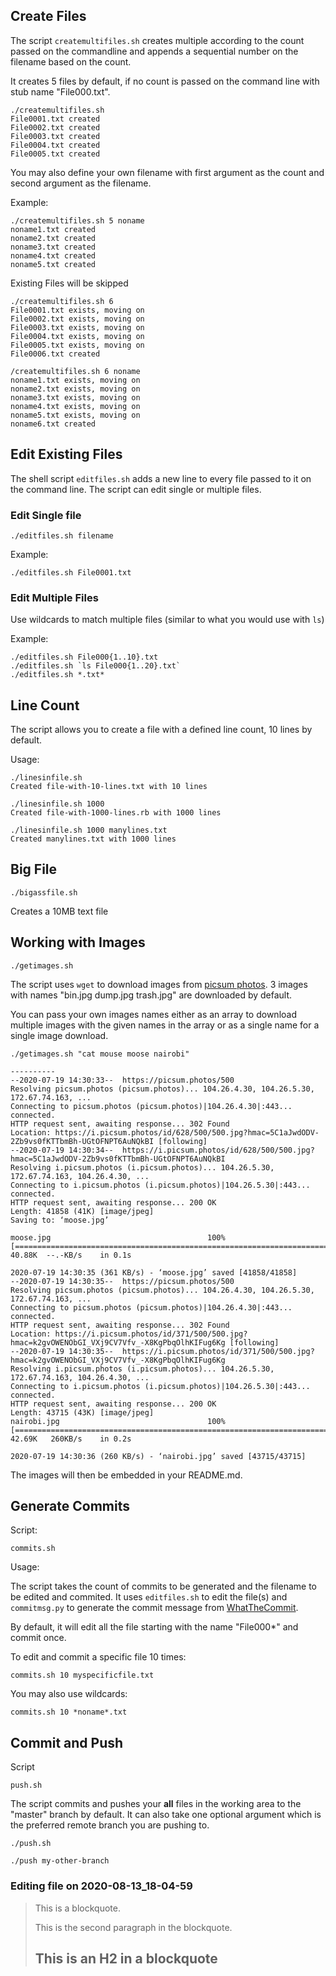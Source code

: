 ## Create Files
The script `createmultifiles.sh` creates multiple according to the count passed on the commandline and appends a sequential number on the filename based on the count.

It creates 5 files by default, if no count is passed on the command line with stub name "File000<seq number>.txt".

```
./createmultifiles.sh
File0001.txt created
File0002.txt created
File0003.txt created
File0004.txt created
File0005.txt created
```

You may also define your own filename with first argument as the count and second argument as the filename. 

Example:

```
./createmultifiles.sh 5 noname
noname1.txt created
noname2.txt created
noname3.txt created
noname4.txt created
noname5.txt created
```

Existing Files will be skipped

```
./createmultifiles.sh 6
File0001.txt exists, moving on
File0002.txt exists, moving on
File0003.txt exists, moving on
File0004.txt exists, moving on
File0005.txt exists, moving on
File0006.txt created

/createmultifiles.sh 6 noname
noname1.txt exists, moving on
noname2.txt exists, moving on
noname3.txt exists, moving on
noname4.txt exists, moving on
noname5.txt exists, moving on
noname6.txt created

```

## Edit Existing Files
The shell script `editfiles.sh` adds a new line to every file passed to it on the command line.
The script can edit single or multiple files.

### Edit Single file
`./editfiles.sh filename`

Example:

`./editfiles.sh File0001.txt`

### Edit Multiple Files
Use wildcards to match multiple files (similar to what you would use with `ls`)

Example:

```
./editfiles.sh File000{1..10}.txt
./editfiles.sh `ls File000{1..20}.txt` 
./editfiles.sh *.txt*
```

## Line Count
The script allows you to create a file with a defined line count, 10 lines by default.

Usage:

```
./linesinfile.sh
Created file-with-10-lines.txt with 10 lines
```

```
./linesinfile.sh 1000
Created file-with-1000-lines.rb with 1000 lines
```

```
./linesinfile.sh 1000 manylines.txt
Created manylines.txt with 1000 lines
```


## Big File

`./bigassfile.sh` 

Creates a 10MB text file


## Working with Images

`./getimages.sh`

The script uses `wget` to download images from [picsum photos](https://picsum.photos). 3 images with names "bin.jpg dump.jpg trash.jpg" are downloaded by default.

You can pass your own images names either as an array to download multiple images with the given names in the array or as a single name for a single image download.

```
./getimages.sh "cat mouse moose nairobi"

----------
--2020-07-19 14:30:33--  https://picsum.photos/500
Resolving picsum.photos (picsum.photos)... 104.26.4.30, 104.26.5.30, 172.67.74.163, ...
Connecting to picsum.photos (picsum.photos)|104.26.4.30|:443... connected.
HTTP request sent, awaiting response... 302 Found
Location: https://i.picsum.photos/id/628/500/500.jpg?hmac=5C1aJwdODV-2Zb9vs0fKTTbmBh-UGtOFNPT6AuNQkBI [following]
--2020-07-19 14:30:34--  https://i.picsum.photos/id/628/500/500.jpg?hmac=5C1aJwdODV-2Zb9vs0fKTTbmBh-UGtOFNPT6AuNQkBI
Resolving i.picsum.photos (i.picsum.photos)... 104.26.5.30, 172.67.74.163, 104.26.4.30, ...
Connecting to i.picsum.photos (i.picsum.photos)|104.26.5.30|:443... connected.
HTTP request sent, awaiting response... 200 OK
Length: 41858 (41K) [image/jpeg]
Saving to: ‘moose.jpg’

moose.jpg                                   100%[===========================================================================================>]  40.88K  --.-KB/s    in 0.1s

2020-07-19 14:30:35 (361 KB/s) - ‘moose.jpg’ saved [41858/41858]
--2020-07-19 14:30:35--  https://picsum.photos/500
Resolving picsum.photos (picsum.photos)... 104.26.4.30, 104.26.5.30, 172.67.74.163, ...
Connecting to picsum.photos (picsum.photos)|104.26.4.30|:443... connected.
HTTP request sent, awaiting response... 302 Found
Location: https://i.picsum.photos/id/371/500/500.jpg?hmac=k2gvOWENObGI_VXj9CV7Vfv_-X8KgPbqOlhKIFug6Kg [following]
--2020-07-19 14:30:35--  https://i.picsum.photos/id/371/500/500.jpg?hmac=k2gvOWENObGI_VXj9CV7Vfv_-X8KgPbqOlhKIFug6Kg
Resolving i.picsum.photos (i.picsum.photos)... 104.26.5.30, 172.67.74.163, 104.26.4.30, ...
Connecting to i.picsum.photos (i.picsum.photos)|104.26.5.30|:443... connected.
HTTP request sent, awaiting response... 200 OK
Length: 43715 (43K) [image/jpeg]
nairobi.jpg                                 100%[===========================================================================================>]  42.69K   260KB/s    in 0.2s

2020-07-19 14:30:36 (260 KB/s) - ‘nairobi.jpg’ saved [43715/43715]

```

The images will then be embedded in your README.md.

## Generate Commits

Script:

```
commits.sh

```

Usage:

The script takes the count of commits to be generated and the filename to be edited and commited.
It uses `editfiles.sh` to edit the file(s) and `commitmsg.py` to generate the commit message from [WhatTheCommit](http://whatthecommit.com/).

By default, it will edit all the file starting with the name "File000*" and commit once.

To edit and commit a specific file 10 times:

```
commits.sh 10 myspecificfile.txt
```

You may also use wildcards:

```
commits.sh 10 *noname*.txt
```


## Commit and Push

Script

```
push.sh
```
The script commits and pushes your **all** files in the working area to the "master" branch by default. It can also take one optional argument which is the preferred remote branch you are pushing to.

```
./push.sh 
```

```
./push my-other-branch
```






### Editing file on 2020-08-13_18-04-59

> This is a blockquote.
> 
> This is the second paragraph in the blockquote.
>
> ## This is an H2 in a blockquote


